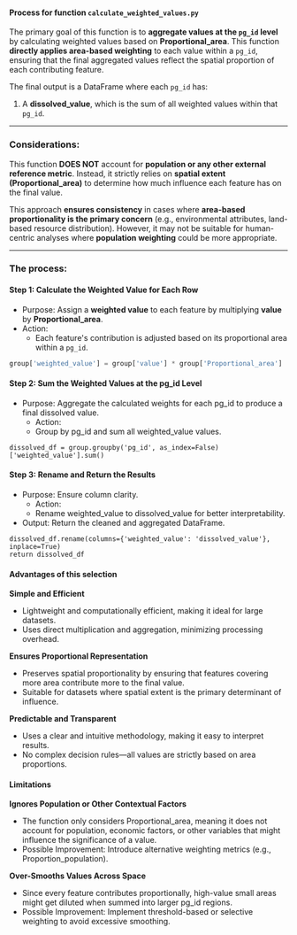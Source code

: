 #### Process for function `calculate_weighted_values.py`

The primary goal of this function is to **aggregate values at the `pg_id` level** by calculating weighted values based on **Proportional_area**. This function **directly applies area-based weighting** to each value within a `pg_id`, ensuring that the final aggregated values reflect the spatial proportion of each contributing feature.

The final output is a DataFrame where each `pg_id` has:
1. A **dissolved_value**, which is the sum of all weighted values within that `pg_id`.

---

### **Considerations:**
This function **DOES NOT** account for **population or any other external reference metric**. Instead, it strictly relies on **spatial extent (Proportional_area)** to determine how much influence each feature has on the final value.

This approach **ensures consistency** in cases where **area-based proportionality is the primary concern** (e.g., environmental attributes, land-based resource distribution). However, it may not be suitable for human-centric analyses where **population weighting** could be more appropriate.

---

### **The process:**

#### **Step 1:** Calculate the Weighted Value for Each Row
- Purpose: Assign a **weighted value** to each feature by multiplying **value** by **Proportional_area**.
- Action:
    - Each feature's contribution is adjusted based on its proportional area within a `pg_id`.

```python
group['weighted_value'] = group['value'] * group['Proportional_area']
``` 

#### **Step 2:** Sum the Weighted Values at the pg_id Level

- Purpose: Aggregate the calculated weights for each pg_id to produce a final dissolved value.
    - Action:
    - Group by pg_id and sum all weighted_value values.

``` 
dissolved_df = group.groupby('pg_id', as_index=False)['weighted_value'].sum()
```

#### **Step 3:** Rename and Return the Results

- Purpose: Ensure column clarity.
    - Action:
    - Rename weighted_value to dissolved_value for better interpretability.
- Output: Return the cleaned and aggregated DataFrame.

```
dissolved_df.rename(columns={'weighted_value': 'dissolved_value'}, inplace=True)
return dissolved_df
```

#### Advantages of this selection
**Simple and Efficient**

- Lightweight and computationally efficient, making it ideal for large datasets.
- Uses direct multiplication and aggregation, minimizing processing overhead.

**Ensures Proportional Representation**

- Preserves spatial proportionality by ensuring that features covering more area contribute more to the final value.
- Suitable for datasets where spatial extent is the primary determinant of influence.

**Predictable and Transparent**

- Uses a clear and intuitive methodology, making it easy to interpret results.
- No complex decision rules—all values are strictly based on area proportions.

#### Limitations

**Ignores Population or Other Contextual Factors**

- The function only considers Proportional_area, meaning it does not account for population, economic factors, or other variables that might influence the significance of a value.
- Possible Improvement: Introduce alternative weighting metrics (e.g., Proportion_population).

**Over-Smooths Values Across Space**

- Since every feature contributes proportionally, high-value small areas might get diluted when summed into larger pg_id regions.
- Possible Improvement: Implement threshold-based or selective weighting to avoid excessive smoothing.
